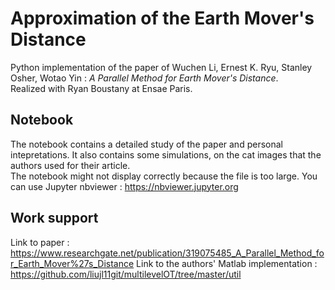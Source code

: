 # Approximation of the Earth Mover's Distance
Python implementation of the paper of Wuchen Li, Ernest K. Ryu, Stanley Osher, Wotao Yin  : *A Parallel Method for Earth Mover's Distance*.  
Realized with Ryan Boustany at Ensae Paris.  

## Notebook
The notebook contains a detailed study of the paper and personal intepretations. It also contains some simulations, on the cat images that the authors used for their article.  
The notebook might not display correctly because the file is too large. You can use Jupyter nbviewer : https://nbviewer.jupyter.org

## Work support
Link to paper : https://www.researchgate.net/publication/319075485_A_Parallel_Method_for_Earth_Mover%27s_Distance
Link to the authors' Matlab implementation : https://github.com/liujl11git/multilevelOT/tree/master/util
